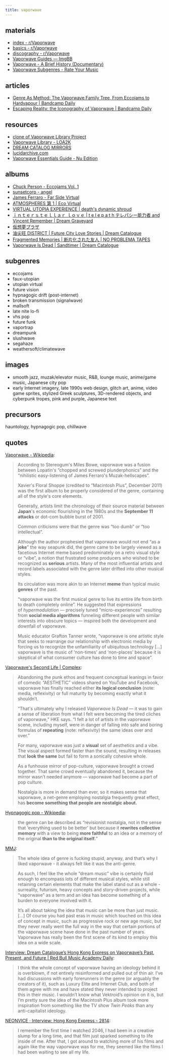 ```yaml
---
title: vaporwave
---
```


## materials

- [index - r/Vaporwave](https://old.reddit.com/r/Vaporwave/wiki/index)
- [basics - r/Vaporwave](https://old.reddit.com/r/Vaporwave/wiki/basics)
- [discography - r/Vaporwave](https://old.reddit.com/r/Vaporwave/wiki/discography)
- [Vaporwave Guides — ImgBB](https://ibb.co/album/d0d4px)
- [Vaporwave - A Brief History (Documentary)](https://archive.org/details/Vaporwave-ABriefHistory)
- [Vaporwave Subgenres - Rate Your Music](https://rateyourmusic.com/list/Harley_Magoo/vaporwave-subgenres)

## articles

- [Genre As Method: The Vaporwave Family Tree, From Eccojams to Hardvapour | Bandcamp Daily](https://daily.bandcamp.com/lists/vaporwave-genres-list)
- [Escaping Reality: the Iconography of Vaporwave | Bandcamp Daily](https://daily.bandcamp.com/features/vaporwave-iconography-column)

## resources

- [clone of Vaporwave Library Project](https://vaporwave.ivan.moe/)
- [Vaporwave Library - LOA2K](https://loa2k.neocities.org/)
- [DREAM CATALOG MIRRORS](https://dcmirrors.github.io/)
- [lucidarchive.com](https://lucidarchive.com/#/a/)
- [Vaporwave Essentials Guide - Nu Edition](https://nuvaporwave.neocities.org/)

## albums

- [Chuck Person - Eccojams Vol. 1](https://www.youtube.com/watch?v=unN7QvSWSTo)
- [sunsetcorp - angel](https://youtu.be/dN0czUMRMU8)
- [James Ferraro - Far Side Virtual](https://www.youtube.com/watch?v=d9ndKlm-G3s)
- [ATMOSPHERES 第 1 | Eco Virtual](https://ecovirtual.bandcamp.com/album/atmospheres-1)
- [VIRTUAL UTOPIA EXPERIENCE | death's dynamic shroud](https://deathsdynamicshroud.bandcamp.com/album/virtual-utopia-experience)
- [ｉｎｔｅｒｓｔｅｌｌａｒ ｌｏｖｅ | t e l e p a t h テレパシー能力者 and Vincent Remember | Dream Graveyard](https://dream-catalogue.bandcamp.com/album/-)
- [仮想夢プラザ](https://virtualdreamplaza.bandcamp.com/)
- [油尖旺 DISTRICT | Future City Love Stories | Dream Catalogue](https://dreamcatalogue.bandcamp.com/album/district)
- [Fragmented Memories | 断片化された友人 | NO PROBLEMA TAPES](https://noproblematapes.bandcamp.com/album/fragmented-memories)
- [Vaporwave Is Dead | Sandtimer | Dream Catalogue](https://dreamcatalogue.bandcamp.com/album/vaporwave-is-dead)

## subgenres

- eccojams
- faux-utopian
- utopian virtual
- future vision
- hypnagogic drift (post-internet)
- broken transmission (signalwave)
- mallsoft
- late nite lo-fi
- vhs pop
- future funk
- vaportrap
- dreampunk
- slushwave
- segahaze
- weathersoft/climatewave

## images

- smooth jazz, muzak/elevator music, R&B, lounge music, anime/game music, Japanese city pop
- early Internet imagery, late 1990s web design, glitch art, anime, video game sprites, stylized Greek sculptures, 3D-rendered objects, and cyberpunk tropes, pink and purple, Japanese text

## precursors

hauntology, hypnagogic pop, chillwave

## quotes

[Vaporwave - Wikipedia](https://en.wikipedia.org/wiki/Vaporwave):

> According to Stereogum's Miles Bowe, vaporwave was a fusion between Lopatin's “chopped and screwed plunderphonics” and the “nihilistic easy-listening of James Ferraro's Muzak-hellscapes”. 
> 
> Xavier's Floral Shoppe (credited to “Macintosh Plus”, December 2011) was the first album to be properly considered of the genre, containing all of the style's core elements.
>
> Generally, artists limit the chronology of their source material between **Japan**'s economic flourishing in the 1980s and the **September 11 attacks** or dot-com bubble burst of 2001.
>
> Common criticisms were that the genre was “too dumb” or “too intellectual”.
>
> Although the author prophesied that vaporwave would not end “as a **joke**” the way seapunk did, the genre came to be largely viewed as a facetious Internet meme based predominately on a retro visual style or “vibe”, a notion that frustrated some producers who wished to be recognized as **serious** artists. Many of the most influential artists and record labels associated with the genre later drifted into other musical styles.
>
> Its circulation was more akin to an Internet **meme** than typical music **genres** of the past.
>
> “vaporwave was the first musical genre to live its entire life from birth to death completely online”. He suggested that expressions of *hypermodulation* — precisely tuned “micro-experiences” resulting from **social media algorithms** funneling different people with similar interests into obscure topics — inspired both the development and downfall of vaporwave.
>
> Music educator Grafton Tanner wrote, “vaporwave is one artistic style that seeks to rearrange our relationship with electronic media by forcing us to recognize the unfamiliarity of ubiquitous technology \[…\] vaporwave is the music of ‘non-times’ and ‘non-places’ because it is skeptical of what consumer culture has done to time and space”.

[Vaporwave's Second Life | Complex](https://www.complex.com/pigeons-and-planes/a/backwoodsaltar/vaporwave-essay):

> Abandoning the punk ethos and frequent conceptual leanings in favor of comedic “AESTHETIC” videos shared on YouTube and Facebook, vaporwave has finally reached either **its logical conclusion** (note: media, reflexivity) or full maturity by becoming exactly what it shouldn’t.
>
> “That's ultimately why I released *Vaporwave Is Dead* — it was to gain a sense of liberation from what I felt were becoming the tired cliches of vaporwave,” HKE says. “I felt a lot of artists in the vaporwave scene, including myself, were in danger of falling into safe and boring formulas of **repeating** (note: reflexivity) the same ideas over and over.”
>
> For many, vaporwave was just a **visual** set of aesthetics and a vibe. The visual aspect formed faster than the sound, resulting in releases that **look the same** but fail to form a sonically cohesive whole.
>
> As a funhouse mirror of pop-culture, vaporwave brought a crowd together. That same crowd eventually abandoned it, because the mirror wasn’t needed anymore — vaporwave had become a part of pop culture.
>
> Nostalgia is more in demand than ever, so it makes sense that vaporwave, a net-genre employing nostalgia frequently great effect, has **become something that people are nostalgic about.**

[Hypnagogic pop - Wikipedia](https://en.wikipedia.org/wiki/Hypnagogic_pop):

> the genre can be described as “revisionist nostalgia, not in the sense that ‘everything used to be better’ but because it **rewrites collective memory** with a view to being **more faithful** to an idea or a memory of the original **than to the original itself.**”

[MMJ](https://marcelsmusicjournal-blog.tumblr.com/post/136124700693/interview-dream-catalogue-founder-hke):

> The whole idea of genre is fucking stupid, anyway, and that’s why I liked vaporwave - it always felt like it was the anti-genre.
>
> As such, I feel like the whole “dream music” vibe is certainly fluid enough to encompass lots of different musical styles, while still retaining certain elements that make the label stand out as a whole - surreality, futurism, heavy concepts and story-driven projects, while “vaporwave” as a term and an idea has become something of a burden to everyone involved with it.
>
> It’s all about taking the idea that music can be more than just music. \[…\] Of course you had past eras in music which touched on this idea of concept in music, such as progressive rock or new age music, but they never really went the full way in the way that certain portions of the vaporwave scene have done in the past number of years. Vaporwave has really been the first scene of its kind to employ this idea on a wide scale.

[Interview: Dream Catalogue’s Hong Kong Express on Vaporwave’s Past, Present, and Future | Red Bull Music Academy Daily](https://daily.redbullmusicacademy.com/2014/09/dream-catalogue-interview):

> I think the whole concept of vaporwave having an ideology behind it is overblown, if not entirely misinformed and pulled out of thin air. I’ve had discussions with early forerunners in the genre (or arguably the creators of it), such as Luxury Elite and Internet Club, and both of them agree with me and have stated they never intended to project this in their music. I wouldn’t know what Vektroid’s opinion on it is, but I’m pretty sure the idea of the Macintosh Plus album took more inspiration from something like the TV show *Twin Peaks* than any anti-capitalist ideology.

[NEONVICE · Interview: Hong Kong Express - 2814](https://neonvice.com/post/160264027580/interview-dream-catalogue-2814): 

> I remember the first time I watched 2046, I had been in a creative slump for a long time, and that film just sparked something to life inside of me. After that, I got around to watching more of his films and again like the way vaporwave was for me, they seemed like the films I had been waiting to see all my life.
